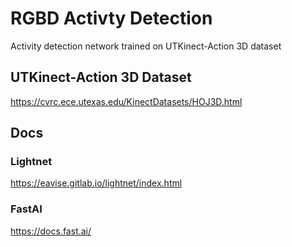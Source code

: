 # RGBD Activty Detection

Activity detection network trained on UTKinect-Action 3D dataset

## UTKinect-Action 3D Dataset
https://cvrc.ece.utexas.edu/KinectDatasets/HOJ3D.html

## Docs
### Lightnet
https://eavise.gitlab.io/lightnet/index.html

### FastAI
https://docs.fast.ai/
